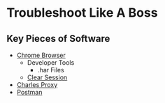 # Troubleshoot Like A Boss

## Key Pieces of Software
- [Chrome Browser](https://www.google.com/chrome/)
  - Developer Tools
    - .har Files
  - [Clear Session](https://chrome.google.com/webstore/detail/clear-session/maejjihldgmkjlfmgpgoebepjchengka)
- [Charles Proxy](https://www.charlesproxy.com/)
- [Postman](https://www.getpostman.com/)
